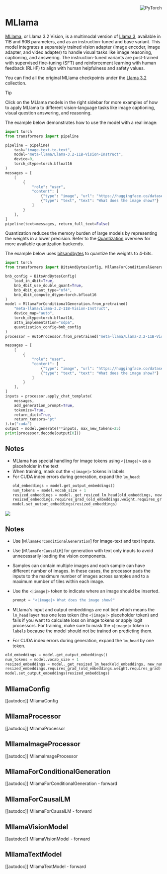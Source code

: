 <!--Copyright 2024 The HuggingFace Team. All rights reserved.

Licensed under the Apache License, Version 2.0 (the "License"); you may not use this file except in compliance with
the License. You may obtain a copy of the License at

http://www.apache.org/licenses/LICENSE-2.0

Unless required by applicable law or agreed to in writing, software distributed under the License is distributed on
an "AS IS" BASIS, WITHOUT WARRANTIES OR CONDITIONS OF ANY KIND, either express or implied. See the License for the
specific language governing permissions and limitations under the License.

⚠️ Note that this file is in Markdown but contain specific syntax for our doc-builder (similar to MDX) that may not be
rendered properly in your Markdown viewer.

-->

<div style="float: right;">
    <div class="flex flex-wrap space-x-1">
        <img alt="PyTorch" src="https://img.shields.io/badge/PyTorch-DE3412?style=flat&logo=pytorch&logoColor=white">
    </div>
</div>

# MLlama

[MLlama](https://huggingface.co/papers/2407.21783), or Llama 3.2 Vision, is a multimodal version of [Llama 3](./llama3), available in 11B and 90B parameters, and as an instruction-tuned and base variant. This model integrates a separately trained vision adapter (image encoder, image adapter, and video adapter) to handle visual tasks like image reasoning, captioning, and answering. The instruction-tuned variants are post-trained with supervised fine-tuning (SFT) and reinforcement learning with human feedback (RLHF) to align with human helpfulness and safety values.

You can find all the original MLlama checkpoints under the [Llama 3.2](https://huggingface.co/collections/meta-llama/llama-32-66f448ffc8c32f949b04c8cf) collection.

> [!TIP]
> Click on the MLlama models in the right sidebar for more examples of how to apply MLlama to different vision-language tasks like image captioning, visual question answering, and reasoning.

The example below demonstrates how to use the model with a real image:

```python
import torch
from transformers import pipeline

pipeline = pipeline(
    task="image-text-to-text",
    model="meta-llama/Llama-3.2-11B-Vision-Instruct",
    device=0,
    torch_dtype=torch.bfloat16
)
messages = [
    [
        {
            "role": "user", 
            "content": [
                {"type": "image", "url": "https://huggingface.co/datasets/huggingface/documentation-images/resolve/main/pipeline-cat-chonk.jpeg"},
                {"type": "text", "text": "What does the image show?"}
            ]
        }
    ],
]
pipeline(text=messages, return_full_text=False)
```

Quantization reduces the memory burden of large models by representing the weights in a lower precision. Refer to the [Quantization](../quantization/overview) overview for more available quantization backends.

The example below uses [bitsandbytes](../quantization/bitsandbytes) to quantize the weights to 4-bits.

```python
import torch
from transformers import BitsAndBytesConfig, MllamaForConditionalGeneration, AutoProcessor

bnb_config = BitsAndBytesConfig(
    load_in_4bit=True,
    bnb_4bit_use_double_quant=True,
    bnb_4bit_quant_type="nf4",
    bnb_4bit_compute_dtype=torch.bfloat16
)
model = MllamaForConditionalGeneration.from_pretrained(
    "meta-llama/Llama-3.2-11B-Vision-Instruct",
    device_map="auto", 
    torch_dtype=torch.bfloat16,
    attn_implementation="sdpa",
    quantization_config=bnb_config
)
processor = AutoProcessor.from_pretrained("meta-llama/Llama-3.2-11B-Vision-Instruct")

messages = [
    [
        {
            "role": "user", 
            "content": [
                {"type": "image", "url": "https://huggingface.co/datasets/huggingface/documentation-images/resolve/main/pipeline-cat-chonk.jpeg"},
                {"type": "text", "text": "What does the image show?"}
            ]
        }
    ],
]
inputs = processor.apply_chat_template(
    messages,
    add_generation_prompt=True,
    tokenize=True,
    return_dict=True,
    return_tensors="pt"
).to("cuda")
output = model.generate(**inputs, max_new_tokens=25)
print(processor.decode(output[0]))
```

## Notes

- MLlama has special handling for image tokens using `<|image|>` as a placeholder in the text
- When training, mask out the `<|image|>` tokens in labels
- For CUDA index errors during generation, expand the `lm_head`:
    ```python
    old_embeddings = model.get_output_embeddings()
    num_tokens = model.vocab_size + 1
    resized_embeddings = model._get_resized_lm_head(old_embeddings, new_num_tokens=num_tokens, mean_resizing=True)
    resized_embeddings.requires_grad_(old_embeddings.weight.requires_grad)
    model.set_output_embeddings(resized_embeddings)
    ```

<div class="flex justify-center">
    <img src="https://huggingface.co/datasets/huggingface/documentation-images/resolve/main/transformers/model_doc/mllama_architecture.png"/>
</div>

## Notes

- Use [`MllamaForConditionalGeneration`] for image-text and text inputs.
- Use [`MllamaForCausalLM`] for generation with text only inputs to avoid unnecessarily loading the vision components.
- Samples can contain multiple images and each sample can have different number of images. In these cases, the processor pads the inputs to the maximum number of images across samples and to a maximum number of tiles within each image.
- Use the `<|image|>` token to indicate where an image should be inserted.

   ```py
   prompt = "<|image|> What does the image show?"

- MLlama's input and output embeddings are not tied which means the `lm_head` layer has one less token (the `<|image|>` placeholder token) and fails if you want to calculate loss on image tokens or apply logit processors. For training, make sure to mask the `<|image|>` token in `labels` because the model should not be trained on predicting them.
- For CUDA index errors during generation, expand the `lm_head` by one token.

```python
old_embeddings = model.get_output_embeddings()
num_tokens = model.vocab_size + 1
resized_embeddings = model._get_resized_lm_head(old_embeddings, new_num_tokens=num_tokens, mean_resizing=True)
resized_embeddings.requires_grad_(old_embeddings.weight.requires_grad)
model.set_output_embeddings(resized_embeddings)
```

## MllamaConfig

[[autodoc]] MllamaConfig

## MllamaProcessor

[[autodoc]] MllamaProcessor

## MllamaImageProcessor

[[autodoc]] MllamaImageProcessor

## MllamaForConditionalGeneration

[[autodoc]] MllamaForConditionalGeneration
    - forward

## MllamaForCausalLM

[[autodoc]] MllamaForCausalLM
    - forward

## MllamaVisionModel

[[autodoc]] MllamaVisionModel
    - forward

## MllamaTextModel

[[autodoc]] MllamaTextModel
    - forward




